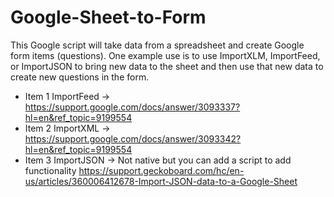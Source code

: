 # Google-Sheet-to-Form
This Google script will take data from a spreadsheet and create Google form items (questions). One example use is to use ImportXLM, ImportFeed, or ImportJSON to bring new data to the sheet and then use that new data to create new questions in the form. 

* Item 1 ImportFeed -> https://support.google.com/docs/answer/3093337?hl=en&ref_topic=9199554 
* Item 2 ImportXML -> https://support.google.com/docs/answer/3093342?hl=en&ref_topic=9199554
* Item 3 ImportJSON -> Not native but you can add a script to add functionality https://support.geckoboard.com/hc/en-us/articles/360006412678-Import-JSON-data-to-a-Google-Sheet
